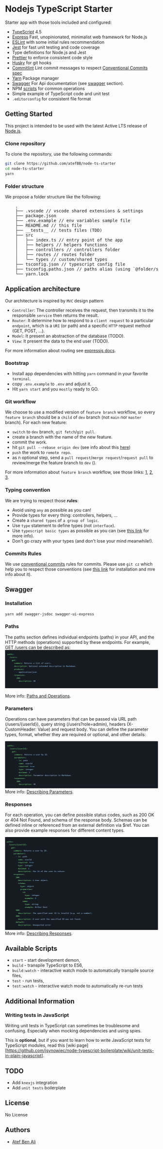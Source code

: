# Nodejs TypeScript Starter

Starter app with those tools included and configured:

-   [TypeScript](https://www.typescriptlang.org/) 4.5
-   [Express](http://expressjs.com/) Fast, unopinionated, minimalist web framework for Node.js
-   [ESLint](https://eslint.org/) with some initial rules recommendation
-   [Jest](https://jestjs.io/) for fast unit testing and code coverage
-   Type definitions for Node.js and Jest
-   [Prettier](https://prettier.io/) to enforce consistent code style
-   [Husky](https://typicode.github.io/husky) for git hooks
-   [Commitlint](https://commitlint.js.org) Lint commit messages to respect [Conventional Commits spec](https://www.conventionalcommits.org/en/v1.0.0-beta.2/)
-   [Yarn](https://yarnpkg.com/) Package manager
-   [Swagger](https://swagger.io/) For Api documentation (see [swagger](#swagger) section).
-   NPM [scripts](#available-scripts) for common operations
-   Simple example of TypeScript code and unit test
-   `.editorconfig` for consistent file format

## Getting Started

This project is intended to be used with the latest Active LTS release of [Node.js](https://nodejs.org).

### Clone repository

To clone the repository, use the following commands:

```sh
git clone https://github.com/atefBB/node-ts-starter
cd node-ts-starter
yarn
```

### Folder structure

We propose a folder structure like the following:

<pre>
	.
	├── .vscode // vscode shared extensions & settings
	├── package.json
	├── .env.example // env variables sample file
	├── README.md // this file
	├── __tests__ // tests files (TDD)
	├── src
	│   ├── index.ts // entry point of the app
	│   ├── helpers // helpers functions
	│   ├── controllers // controllers folder
	│   ├── routes // routes folder
	│   └── types // custom/shared types
	├── tsconfig.json // typescript config file
	├── tsconfig.paths.json // paths alias (using `@folder/sub_folder` instead of `../../folder/sub_folder` in `import` statements)  
	└── yarn.lock
</pre>

## Application architecture

Our architecture is inspired by `MVC` design pattern

-   `Controller`: The controller receives the request, then transmits it to the responsible `service` then returns the result.
-   `Router`: It determine how to respond to a `client request` to a particular `endpoint`, which is a `URI` (or path) and a specific `HTTP` request method (GET, POST, ...).
-   `Model`: It present an abstraction of the database (TODO).
-   `View`: It present the data to the end user (TODO).

For more information about routing see [expressjs docs](https://expressjs.com/en/starter/basic-routing.html).

### Bootstrap

-   Install app dependencies with hitting `yarn` command in your favorite `terminal`.
-   copy `.env.example` to `.env` and adjust it.
-   Hit `yarn start` and you `mostly` ready to GO.

### Git workflow

We choose to use a modified version of `feature branch` workflow, so every `feature branch` should be a `child` of `dev` branch (not `main` nor `master` branch). For each new feature:

-   `switch` to `dev` branch, `git fetch`/`git pull`.
-   create a branch with the name of the new feature.
-   commit the work.
-   hit `git pull --rebase origin dev` (see info about this [here](http://gitready.com/advanced/2009/02/11/pull-with-rebase.html))
-   `push` the work to `remote repo`.
-   as n optional step, send a `pull request`/`merge request`/`request pull` to review/merge the feature branch to `dev` ().

For more information about `feature branch` workflow, see those links: [1](https://www.atlassian.com/git/tutorials/comparing-workflows/feature-branch-workflow), [2](https://git-scm.com/book/en/v2/Git-Branching-Branching-Workflows), [3](https://bocoup.com/blog/git-workflow-walkthrough-feature-branches).

### Typing convention

We are trying to respect those **rules**:

-   Avoid using `any` as possible as you can!
-   Provide types for every thing: controllers, helpers, ...
-   Create a `shared types` of `a group of logic`.
-   Use `type` statement to define types (not `interface`).
-   Use `typescript basic types` as possible as you can (see [this link](https://www.typescriptlang.org/docs/handbook/basic-types.html) for more info).
-   Don't go crazy with your types (and don't lose your mind meanwhile!).

### Commits Rules

We use [conventional commits](https://www.conventionalcommits.org/en/) rules for commits. Please use `git cz` which help you to respect those conventions (see [this link](https://github.com/streamich/git-cz) for installation and mre info about it).

## Swagger

### Installation

```sh
yarn add swagger-jsdoc swagger-ui-express
```

### Paths

The paths section defines individual endpoints (paths) in your API, and the HTTP methods (operations) supported by these endpoints. For example, GET /users can be described as:
![swagger-path](./src/assets/images/paths.png)

More info: [Paths and Operations](https://swagger.io/docs/specification/2-0/paths-and-operations/).

### Parameters

Operations can have parameters that can be passed via URL path (/users/{userId}), query string (/users?role=admin), headers (X-CustomHeader: Value) and request body. You can define the parameter types, format, whether they are required or optional, and other details:

![swagger-Parameters](./src/assets/images/parameters.png)
More info: [Describing Parameters](https://swagger.io/docs/specification/2-0/describing-parameters/).

### Responses

For each operation, you can define possible status codes, such as 200 OK or 404 Not Found, and schema of the response body. Schemas can be defined inline or referenced from an external definition via $ref. You can also provide example responses for different content types.

![swagger-Responses](./src/assets/images/response.png)
More info: [Describing Responses](https://swagger.io/docs/specification/2-0/describing-responses/).

## Available Scripts

-   `start` - start development demon,
-   `build` - transpile TypeScript to ES6,
-   `build:watch` - interactive watch mode to automatically transpile source files,
-   `test` - run tests,
-   `test:watch` - interactive watch mode to automatically re-run tests

## Additional Information

### Writing tests in JavaScript

Writing unit tests in TypeScript can sometimes be troublesome and confusing. Especially when mocking dependencies and using spies.

This is **optional**, but if you want to learn how to write JavaScript tests for TypeScript modules, read this [wiki page][https://github.com/jsynowiec/node-typescript-boilerplate/wiki/unit-tests-in-plain-javascript].

## TODO

-   Add `knexjs` integration
-   Add `unit tests` boilerplate

## License

No License

## Authors

-   [Atef Ben Ali](mailto:atef.bettaib@gmail.com)
